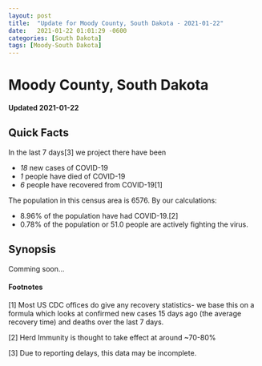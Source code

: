 ```yaml
---
layout: post
title:  "Update for Moody County, South Dakota - 2021-01-22"
date:   2021-01-22 01:01:29 -0600
categories: [South Dakota]
tags: [Moody-South Dakota]
---
```


# Moody County, South Dakota
#### Updated 2021-01-22

## Quick Facts

In the last 7 days[3] we project there have been
- *18* new cases of COVID-19
- *1* people have died of COVID-19
- *6* people have recovered from COVID-19[1]

The population in this census area is 6576. By our calculations:
- 8.96% of the population have had COVID-19.[2]
- 0.78% of the population or 51.0 people are actively fighting the virus.

## Synopsis

Comming soon...


#### Footnotes

[1] Most US CDC offices do give any recovery statistics- we base this on a formula which looks at confirmed new cases
15 days ago (the average recovery time) and deaths over the last 7 days.

[2] Herd Immunity is thought to take effect at around ~70-80%

[3] Due to reporting delays, this data may be incomplete.
 
    